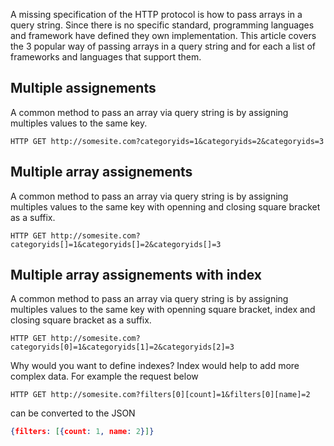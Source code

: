 
A missing specification of the HTTP protocol is how to pass arrays in a query string. Since there is no specific standard, programming languages and framework have defined they own implementation. This article covers the 3 popular way of passing arrays in a query string and for each a list of frameworks and languages that support them.

## Multiple assignements
A common method to pass an array via query string is by assigning multiples values to the same key.
```http
HTTP GET http://somesite.com?categoryids=1&categoryids=2&categoryids=3
```

## Multiple array assignements
A common method to pass an array via query string is by assigning multiples values to the same key with openning and closing square bracket as a suffix.
```http
HTTP GET http://somesite.com?categoryids[]=1&categoryids[]=2&categoryids[]=3
```

## Multiple array assignements with index
A common method to pass an array via query string is by assigning multiples values to the same key with openning square bracket, index and closing square bracket as a suffix.
```http
HTTP GET http://somesite.com?categoryids[0]=1&categoryids[1]=2&categoryids[2]=3
```
Why would you want to define indexes? Index would help to add more complex data. For example the request below 
```http
HTTP GET http://somesite.com?filters[0][count]=1&filters[0][name]=2
```
can be converted to the JSON
```json
{filters: [{count: 1, name: 2}]}
```
